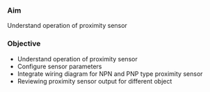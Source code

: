 ### Aim 
Understand operation of proximity sensor

### Objective
- Understand operation of proximity sensor
- Configure sensor parameters
- Integrate wiring diagram for NPN and PNP type proximity sensor
- Reviewing proximity sensor output for different object